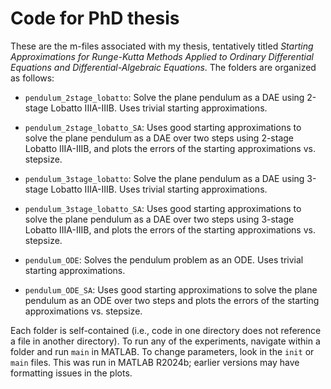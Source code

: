 # Code for PhD thesis

These are the m-files associated with my thesis, tentatively titled _Starting Approximations for Runge-Kutta Methods Applied to Ordinary Differential Equations and Differential-Algebraic Equations_.  The folders are organized as follows:

- `pendulum_2stage_lobatto`: Solve the plane pendulum as a DAE using 2-stage Lobatto IIIA-IIIB.  Uses trivial starting approximations.

- `pendulum_2stage_lobatto_SA`: Uses good starting approximations to solve the plane pendulum as a DAE over two steps using 2-stage Lobatto IIIA-IIIB, and plots the errors of the starting approximations vs. stepsize.

- `pendulum_3stage_lobatto`: Solve the plane pendulum as a DAE using 3-stage Lobatto IIIA-IIIB.  Uses trivial starting approximations.

- `pendulum_3stage_lobatto_SA`: Uses good starting approximations to solve the plane pendulum as a DAE over two steps using 3-stage Lobatto IIIA-IIIB, and plots the errors of the starting approximations vs. stepsize.

- `pendulum_ODE`: Solves the pendulum problem as an ODE.  Uses trivial starting approximations.

- `pendulum_ODE_SA`: Uses good starting approximations to solve the plane pendulum as an ODE over two steps and plots the errors of the starting approximations vs. stepsize.

Each folder is self-contained (i.e., code in one directory does not reference a file in another directory).  To run any of the experiments, navigate within a folder and run `main` in MATLAB.  To change parameters, look in the `init` or `main` files.  This was run in MATLAB R2024b; earlier versions may have formatting issues in the plots.

